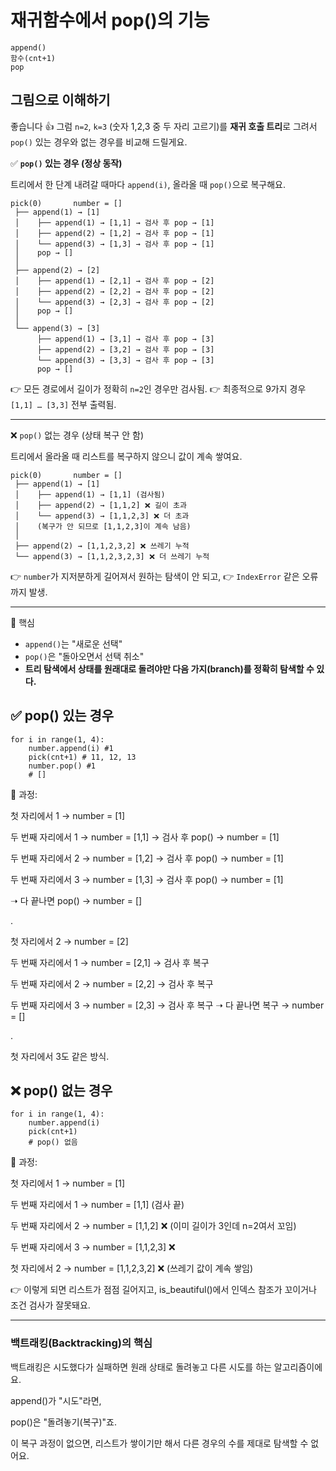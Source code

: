 # 재귀함수에서 pop()의 기능
```
append()
함수(cnt+1)
pop
```

## 그림으로 이해하기
좋습니다 👍
그럼 `n=2`, `k=3` (숫자 1,2,3 중 두 자리 고르기)를 **재귀 호출 트리**로 그려서
`pop()` 있는 경우와 없는 경우를 비교해 드릴게요.



✅ **`pop()` 있는 경우 (정상 동작)**

트리에서 한 단계 내려갈 때마다 `append(i)`, 올라올 때 `pop()`으로 복구해요.

```
pick(0)       number = []
 ├── append(1) → [1]
 │    ├── append(1) → [1,1] → 검사 후 pop → [1]
 │    ├── append(2) → [1,2] → 검사 후 pop → [1]
 │    └── append(3) → [1,3] → 검사 후 pop → [1]
 │    pop → []
 │
 ├── append(2) → [2]
 │    ├── append(1) → [2,1] → 검사 후 pop → [2]
 │    ├── append(2) → [2,2] → 검사 후 pop → [2]
 │    └── append(3) → [2,3] → 검사 후 pop → [2]
 │    pop → []
 │
 └── append(3) → [3]
      ├── append(1) → [3,1] → 검사 후 pop → [3]
      ├── append(2) → [3,2] → 검사 후 pop → [3]
      └── append(3) → [3,3] → 검사 후 pop → [3]
      pop → []
```

👉 모든 경로에서 길이가 정확히 `n=2`인 경우만 검사됨.
👉 최종적으로 9가지 경우 `[1,1] … [3,3]` 전부 출력됨.

---

❌ `pop()` 없는 경우 (상태 복구 안 함)

트리에서 올라올 때 리스트를 복구하지 않으니 값이 계속 쌓여요.

```
pick(0)       number = []
 ├── append(1) → [1]
 │    ├── append(1) → [1,1] (검사됨)
 │    ├── append(2) → [1,1,2] ❌ 길이 초과
 │    └── append(3) → [1,1,2,3] ❌ 더 초과
 │    (복구가 안 되므로 [1,1,2,3]이 계속 남음)
 │
 ├── append(2) → [1,1,2,3,2] ❌ 쓰레기 누적
 └── append(3) → [1,1,2,3,2,3] ❌ 더 쓰레기 누적
```

👉 `number`가 지저분하게 길어져서 원하는 탐색이 안 되고,
👉 `IndexError` 같은 오류까지 발생.

---

🎯 핵심

* `append()`는 "새로운 선택"
* `pop()`은 "돌아오면서 선택 취소"
* **트리 탐색에서 상태를 원래대로 돌려야만 다음 가지(branch)를 정확히 탐색할 수 있다.**




## ✅ pop() 있는 경우
```
for i in range(1, 4):
    number.append(i) #1
    pick(cnt+1) # 11, 12, 13
    number.pop() #1
    # []
```
📌 과정:

첫 자리에서 1 → number = [1]

두 번째 자리에서 1 → number = [1,1] → 검사 후 pop() → number = [1]

두 번째 자리에서 2 → number = [1,2] → 검사 후 pop() → number = [1]

두 번째 자리에서 3 → number = [1,3] → 검사 후 pop() → number = [1]

➝ 다 끝나면 pop() → number = []

.

첫 자리에서 2 → number = [2]

두 번째 자리에서 1 → number = [2,1] → 검사 후 복구

두 번째 자리에서 2 → number = [2,2] → 검사 후 복구

두 번째 자리에서 3 → number = [2,3] → 검사 후 복구
➝ 다 끝나면 복구 → number = []

.

첫 자리에서 3도 같은 방식.

## ❌ pop() 없는 경우
```
for i in range(1, 4):
    number.append(i)
    pick(cnt+1)
    # pop() 없음
```

📌 과정:

첫 자리에서 1 → number = [1]

두 번째 자리에서 1 → number = [1,1] (검사 끝)

두 번째 자리에서 2 → number = [1,1,2] ❌ (이미 길이가 3인데 n=2여서 꼬임)

두 번째 자리에서 3 → number = [1,1,2,3] ❌

첫 자리에서 2 → number = [1,1,2,3,2] ❌ (쓰레기 값이 계속 쌓임)

👉 이렇게 되면 리스트가 점점 길어지고, is_beautiful()에서 인덱스 참조가 꼬이거나 조건 검사가 잘못돼요.

---

### 백트래킹(Backtracking)의 핵심

백트래킹은 시도했다가 실패하면 원래 상태로 돌려놓고 다른 시도를 하는 알고리즘이에요.

append()가 "시도"라면,

pop()은 "돌려놓기(복구)"죠.

이 복구 과정이 없으면, 리스트가 쌓이기만 해서 다른 경우의 수를 제대로 탐색할 수 없어요.